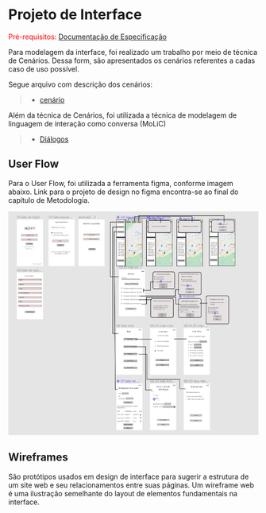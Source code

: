 
# Projeto de Interface

<span style="color:red">Pré-requisitos: <a href="2-Especificação do Projeto.md"> Documentação de Especificação</a></span>

Para modelagem da interface, foi realizado um trabalho por meio de técnica de Cenários. Dessa form, são apresentados os cenários referentes a cadas caso de uso possível.

Segue arquivo com descrição dos cenários:
> - [cenário](https://docs.google.com/document/d/1B6K9W_zBE8XcV7CANFFQRDr3VPNfdjq8b-S5wv8J0kg/edit?usp=sharing)

Além da técnica de Cenários, foi utilizada a técnica de modelagem de linguagem de interação como conversa (MoLiC)

> - [Diálogos](https://docs.google.com/document/d/1WIiUc7DMwxZRAh_IGKJyUTR60-t56-hyS2mxk5zlhiw/edit?usp=sharing)

## User Flow

Para o User Flow, foi utilizada a ferramenta figma, conforme imagem abaixo. Link para o projeto de design no figma encontra-se ao final do capítulo de Metodologia.

![Exemplo de UserFlow](img/userflow.jpg)


## Wireframes


São protótipos usados em design de interface para sugerir a estrutura de um site web e seu relacionamentos entre suas páginas. Um wireframe web é uma ilustração semelhante do layout de elementos fundamentais na interface.
 

